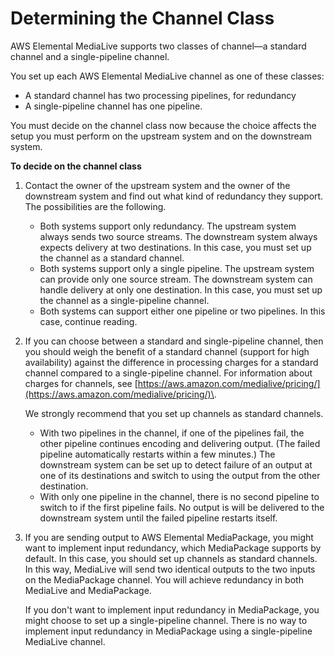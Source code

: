 # Determining the Channel Class<a name="plan-redundancy-mode"></a>

AWS Elemental MediaLive supports two classes of channel—a standard channel and a single\-pipeline channel\. 

You set up each AWS Elemental MediaLive channel as one of these classes:
+ A standard channel has two processing pipelines, for redundancy 
+ A single\-pipeline channel has one pipeline\.

You must decide on the channel class now because the choice affects the setup you must perform on the upstream system and on the downstream system\.

**To decide on the channel class**

1. Contact the owner of the upstream system and the owner of the downstream system and find out what kind of redundancy they support\. The possibilities are the following\.
   + Both systems support only redundancy\. The upstream system always sends two source streams\. The downstream system always expects delivery at two destinations\. In this case, you must set up the channel as a standard channel\.
   + Both systems support only a single pipeline\. The upstream system can provide only one source stream\. The downstream system can handle delivery at only one destination\. In this case, you must set up the channel as a single\-pipeline channel\.
   + Both systems can support either one pipeline or two pipelines\. In this case, continue reading\.

1. If you can choose between a standard and single\-pipeline channel, then you should weigh the benefit of a standard channel \(support for high availability\) against the difference in processing charges for a standard channel compared to a single\-pipeline channel\. For information about charges for channels, see [https://aws.amazon.com/medialive/pricing/](https://aws.amazon.com/medialive/pricing/)\.

   We strongly recommend that you set up channels as standard channels\.
   + With two pipelines in the channel, if one of the pipelines fail, the other pipeline continues encoding and delivering output\. \(The failed pipeline automatically restarts within a few minutes\.\) The downstream system can be set up to detect failure of an output at one of its destinations and switch to using the output from the other destination\. 
   + With only one pipeline in the channel, there is no second pipeline to switch to if the first pipeline fails\. No output is will be delivered to the downstream system until the failed pipeline restarts itself\.

1. If you are sending output to AWS Elemental MediaPackage, you might want to implement input redundancy, which MediaPackage supports by default\. In this case, you should set up channels as standard channels\. In this way, MediaLive will send two identical outputs to the two inputs on the MediaPackage channel\. You will achieve redundancy in both MediaLive and MediaPackage\.

   If you don't want to implement input redundancy in MediaPackage, you might choose to set up a single\-pipeline channel\. There is no way to implement input redundancy in MediaPackage using a single\-pipeline MediaLive channel\.